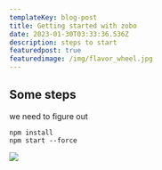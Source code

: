 ```yaml
---
templateKey: blog-post
title: Getting started with zobo
date: 2023-01-30T03:33:36.536Z
description: steps to start
featuredpost: true
featuredimage: /img/flavor_wheel.jpg
---
```

## S﻿ome steps

w﻿e need to figure out



```shell
npm install
npm start --force
```

![](/img/jumbotron.jpg)